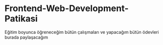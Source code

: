 # Frontend-Web-Development-Patikasi
Eğitim boyunca öğreneceğim bütün çalışmaları ve yapacağım bütün ödevleri burada paylaşacağım
